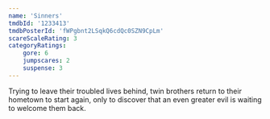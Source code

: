 ```yaml
---
name: 'Sinners'
tmdbId: '1233413'
tmdbPosterId: 'fWPgbnt2LSqkQ6cdQc0SZN9CpLm'
scareScaleRating: 3
categoryRatings: 
    gore: 6
    jumpscares: 2
    suspense: 3
---
```

Trying to leave their troubled lives behind, twin brothers return to their hometown to start again, only to discover that an even greater evil is waiting to welcome them back.